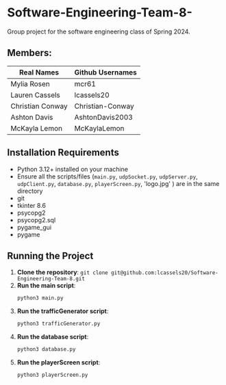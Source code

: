 # Software-Engineering-Team-8-
Group project for the software engineering class of Spring 2024.

## Members:
| Real Names | Github Usernames|
| ------------- | ------------- |
| Mylia Rosen  | mcr61  |
| Lauren Cassels  | lcassels20 |
| Christian Conway | Christian-Conway |
| Ashton Davis | AshtonDavis2003 |
| McKayla Lemon |   McKaylaLemon  |


## Installation Requirements
- Python 3.12+ installed on your machine
- Ensure all the scripts/files (`main.py`, `udpSocket.py`, `udpServer.py`, `udpClient.py`, `database.py`, `playerScreen.py`, 'logo.jpg' ) are in the same directory
- git
- tkinter 8.6
- psycopg2
- psycopg2.sql
- pygame_gui
- pygame

## Running the Project
1. **Clone the repository**:
    ```git clone git@github.com:lcassels20/Software-Engineering-Team-8.git```
2. **Run the main script**:
    ```sh
    python3 main.py
    ```
3. **Run the trafficGenerator script**:
    ```sh
    python3 trafficGenerator.py
    ```
4. **Run the database script**:
   ```sh
   python3 database.py
   ```
5. **Run the playerScreen script**:
   ```sh
   python3 playerScreen.py
   ```
   
